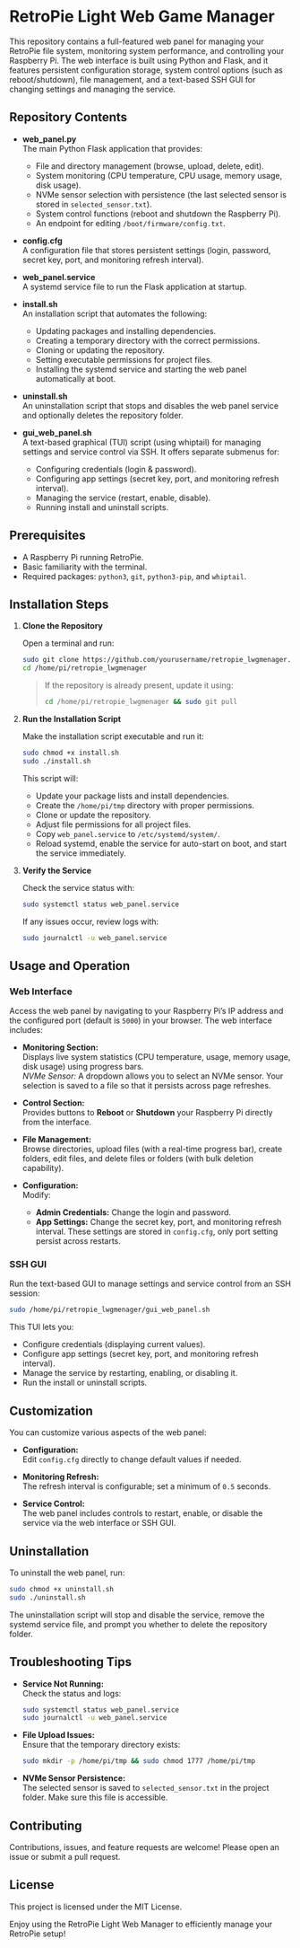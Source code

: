 
# RetroPie Light Web Game Manager

This repository contains a full-featured web panel for managing your RetroPie file system, monitoring system performance, and controlling your Raspberry Pi. The web interface is built using Python and Flask, and it features persistent configuration storage, system control options (such as reboot/shutdown), file management, and a text-based SSH GUI for changing settings and managing the service.

## Repository Contents

- **web_panel.py**  
  The main Python Flask application that provides:
  - File and directory management (browse, upload, delete, edit).
  - System monitoring (CPU temperature, CPU usage, memory usage, disk usage).
  - NVMe sensor selection with persistence (the last selected sensor is stored in `selected_sensor.txt`).
  - System control functions (reboot and shutdown the Raspberry Pi).
  - An endpoint for editing `/boot/firmware/config.txt`.

- **config.cfg**  
  A configuration file that stores persistent settings (login, password, secret key, port, and monitoring refresh interval).

- **web_panel.service**  
  A systemd service file to run the Flask application at startup.

- **install.sh**  
  An installation script that automates the following:
  - Updating packages and installing dependencies.
  - Creating a temporary directory with the correct permissions.
  - Cloning or updating the repository.
  - Setting executable permissions for project files.
  - Installing the systemd service and starting the web panel automatically at boot.

- **uninstall.sh**  
  An uninstallation script that stops and disables the web panel service and optionally deletes the repository folder.

- **gui_web_panel.sh**  
  A text-based graphical (TUI) script (using whiptail) for managing settings and service control via SSH. It offers separate submenus for:
  - Configuring credentials (login & password).
  - Configuring app settings (secret key, port, and monitoring refresh interval).
  - Managing the service (restart, enable, disable).
  - Running install and uninstall scripts.

## Prerequisites

- A Raspberry Pi running RetroPie.
- Basic familiarity with the terminal.
- Required packages: `python3`, `git`, `python3-pip`, and `whiptail`.


## Installation Steps

1. **Clone the Repository**

   Open a terminal and run:
   ```bash
   sudo git clone https://github.com/yourusername/retropie_lwgmenager.git /home/pi/retropie_lwgmenager
   cd /home/pi/retropie_lwgmenager
   ```
   > If the repository is already present, update it using:
   > ```bash
   > cd /home/pi/retropie_lwgmenager && sudo git pull
   > ```

2. **Run the Installation Script**

   Make the installation script executable and run it:
   ```bash
   sudo chmod +x install.sh
   sudo ./install.sh
   ```
   This script will:
   - Update your package lists and install dependencies.
   - Create the `/home/pi/tmp` directory with proper permissions.
   - Clone or update the repository.
   - Adjust file permissions for all project files.
   - Copy `web_panel.service` to `/etc/systemd/system/`.
   - Reload systemd, enable the service for auto-start on boot, and start the service immediately.

3. **Verify the Service**

   Check the service status with:
   ```bash
   sudo systemctl status web_panel.service
   ```
   If any issues occur, review logs with:
   ```bash
   sudo journalctl -u web_panel.service
   ```

## Usage and Operation

### Web Interface

Access the web panel by navigating to your Raspberry Pi’s IP address and the configured port (default is `5000`) in your browser. The web interface includes:

- **Monitoring Section:**  
  Displays live system statistics (CPU temperature, usage, memory usage, disk usage) using progress bars.  
  *NVMe Sensor:* A dropdown allows you to select an NVMe sensor. Your selection is saved to a file so that it persists across page refreshes.

- **Control Section:**  
  Provides buttons to **Reboot** or **Shutdown** your Raspberry Pi directly from the interface.

- **File Management:**  
  Browse directories, upload files (with a real-time progress bar), create folders, edit files, and delete files or folders (with bulk deletion capability).

- **Configuration:**  
  Modify:
  - **Admin Credentials:** Change the login and password.
  - **App Settings:** Change the secret key, port, and monitoring refresh interval.
  These settings are stored in `config.cfg`, only port setting persist across restarts.

### SSH GUI

Run the text-based GUI to manage settings and service control from an SSH session:
```bash
sudo /home/pi/retropie_lwgmenager/gui_web_panel.sh
```
This TUI lets you:
- Configure credentials (displaying current values).
- Configure app settings (secret key, port, and monitoring refresh interval).
- Manage the service by restarting, enabling, or disabling it.
- Run the install or uninstall scripts.

## Customization

You can customize various aspects of the web panel:

- **Configuration:**  
  Edit `config.cfg` directly to change default values if needed.

- **Monitoring Refresh:**  
  The refresh interval is configurable; set a minimum of `0.5` seconds.

- **Service Control:**  
  The web panel includes controls to restart, enable, or disable the service via the web interface or SSH GUI.

## Uninstallation

To uninstall the web panel, run:
```bash
sudo chmod +x uninstall.sh
sudo ./uninstall.sh
```
The uninstallation script will stop and disable the service, remove the systemd service file, and prompt you whether to delete the repository folder.

## Troubleshooting Tips

- **Service Not Running:**  
  Check the status and logs:
  ```bash
  sudo systemctl status web_panel.service
  sudo journalctl -u web_panel.service
  ```

- **File Upload Issues:**  
  Ensure that the temporary directory exists:
  ```bash
  sudo mkdir -p /home/pi/tmp && sudo chmod 1777 /home/pi/tmp
  ```

- **NVMe Sensor Persistence:**  
  The selected sensor is saved to `selected_sensor.txt` in the project folder. Make sure this file is accessible.

## Contributing

Contributions, issues, and feature requests are welcome! Please open an issue or submit a pull request.

## License

This project is licensed under the MIT License.


Enjoy using the RetroPie Light Web Manager to efficiently manage your RetroPie setup!
